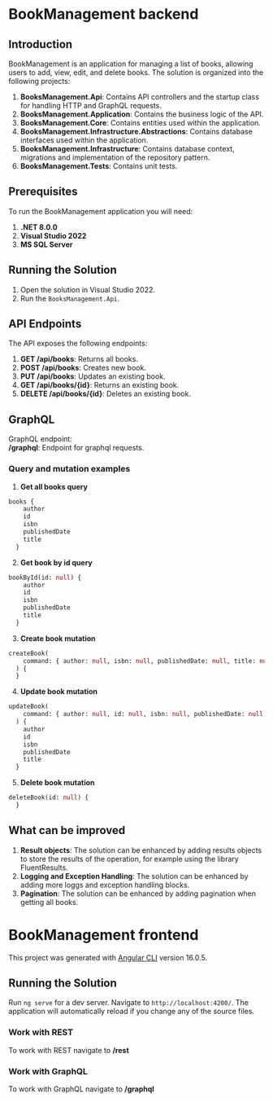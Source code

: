 # BookManagement backend

## Introduction
BookManagement is an application for managing a list of books, allowing users to add, view, edit, and delete books. 
The solution is organized into the following projects:

1. **BooksManagement.Api**: Contains API controllers and the startup class for handling HTTP and GraphQL requests.
2. **BooksManagement.Application**: Contains the business logic of the API.
3. **BooksManagement.Core**: Contains entities used within the application.
4. **BooksManagement.Infrastructure.Abstractions**: Contains database interfaces used within the application.
5. **BooksManagement.Infrastructure**: Contains database context, migrations and implementation of the repository pattern.
6. **BooksManagement.Tests**: Contains unit tests.

## Prerequisites
To run the BookManagement application you will need:
1. **.NET 8.0.0**
2. **Visual Studio 2022**
3. **MS SQL Server**

## Running the Solution
1. Open the solution in Visual Studio 2022.
2. Run the `BooksManagement.Api`.

## API Endpoints
The API exposes the following endpoints:
1. **GET /api/books**: Returns all books.
2. **POST /api/books**: Creates new book.
3. **PUT /api/books**: Updates an existing book.
4. **GET /api/books/{id}**: Returns an existing book.
5. **DELETE /api/books/{id}**: Deletes an existing book.

## GraphQL
GraphQL endpoint:  
**/graphql**: Endpoint for graphql requests.
### Query and mutation examples
1. **Get all books query**  
```graphql
books {
    author
    id
    isbn
    publishedDate
    title
  }
```
2. **Get book by id query** 
```graphql
bookById(id: null) {
    author
    id
    isbn
    publishedDate
    title
  }
``` 
3. **Create book mutation**  
```graphql
createBook(
    command: { author: null, isbn: null, publishedDate: null, title: null }
  ) {
  }
``` 
4. **Update book mutation**  
```graphql
updateBook(  
    command: { author: null, id: null, isbn: null, publishedDate: null, title: null }  
  ) {  
    author  
    id  
    isbn  
    publishedDate  
    title  
  }  
``` 
5. **Delete book mutation**
```graphql
deleteBook(id: null) {
  }
```   

## What can be improved
1. **Result objects**: The solution can be enhanced by adding results objects to store the results of the operation, for example using the library FluentResults.
2. **Logging and Exception Handling**: The solution can be enhanced by adding more loggs and exception handling blocks.
3. **Pagination**:  The solution can be enhanced by adding pagination when getting all books.


# BookManagement frontend

This project was generated with [Angular CLI](https://github.com/angular/angular-cli) version 16.0.5.

## Running the Solution

Run `ng serve` for a dev server. Navigate to `http://localhost:4200/`. The application will automatically reload if you change any of the source files.

### Work with REST

To work with REST navigate to **/rest**

### Work with GraphQL

To work with GraphQL navigate to **/graphql**

